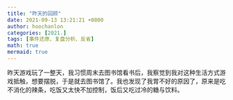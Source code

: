 ```yaml
---
title: "昨天的回顾"
date: 2021-09-13 13:21:21 +0800
author: hoochanlon
categories: [2021.]
tags: [事件还原、复盘分析、反省]
math: true
mermaid: true
---
```


昨天游戏玩了一整天，我习惯周末去图书馆看书后，我察觉到我对这种生活方式游戏抵触，想要摆脱，于是就去图书馆了。我也发现了我胃不好的原因了，原来是吃不消化的辣条，吃饭又太快不加控制，饭后又吃过冷的糖与饮料。
